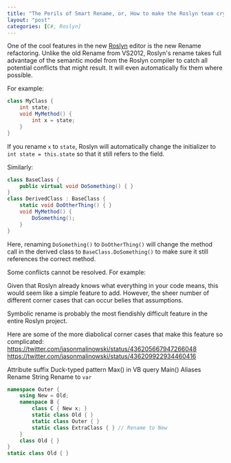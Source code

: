```yaml
---
title: "The Perils of Smart Rename, or, How to make the Roslyn team cry"
layout: "post"
categories: [C#, Roslyn]
---
```


One of the cool features in the new [Roslyn](http://msdn.com/roslyn) editor is the new Rename refactoring.  Unlike the old Rename from VS2012, Roslyn's rename takes full advantage of the semantic model from the Roslyn compiler to catch all potential conflicts that might result.  It will even automatically fix them where possible.

For example:

```csharp
class MyClass {
	int state;
	void MyMethod() {
		int x = state;
	}
}
```

If you rename `x` to `state`, Roslyn  will automatically change the initializer to `int state = this.state` so that it still refers to the field.

Similarly:

```csharp
class BaseClass {
	public virtual void DoSomething() { }
}
class DerivedClass : BaseClass {
	static void DoOtherThing() { }
	void MyMethod() {
		DoSomething();
	}
}
```

Here, renaming `DoSomething()` to `DoOtherThing()` will change the method call in the derived class to `BaseClass.DoSomething()` to make sure it still references the correct method.
       
Some conflicts cannot be resolved.  For example:

Given that Roslyn already knows what everything in your code means, this would seem like a simple feature to add.  However, the sheer number of different corner cases that can occur belies that assumptions.

Symbolic rename is probably the most fiendishly difficult feature in the entire Roslyn project.

Here are some of the more diabolical corner cases that make this feature so complicated:
https://twitter.com/jasonmalinowski/status/436205667947266048
https://twitter.com/jasonmalinowski/status/436209922934460416

Attribute suffix
Duck-typed pattern
Max() in VB query
Main()
Aliases
Rename String
Rename to `var`

```csharp
namespace Outer {
	using New = Old;
	namespace B {
		class C { New x; }
		static class Old { }
		static class Outer { }
		static class ExtraClass { }	// Rename to New
	}
	class Old { }
}
static class Old { }
```

